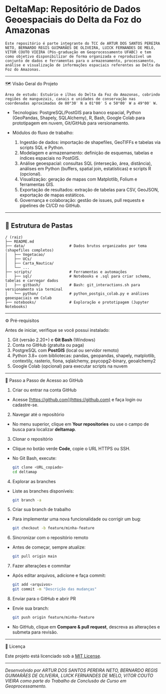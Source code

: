 # DeltaMap: Repositório de Dados Geoespaciais do Delta da Foz do Amazonas

	Este repositório é parte integrante do TCC de ARTUR DOS SANTOS PEREIRA NETO, BERNARDO REGIS GUIMARÃES DE OLIVEIRA, LUICK FERNANDES DE MELO, VITOR COUTO VIEIRA (Pós-graduação em Geoprocessamento UFABC) e tem como objetivo disponibilizar de forma organizada e reproduzível um conjunto de dados e ferramentas para o armazenamento, processamento, análise e visualização de informações espaciais referentes ao Delta da Foz do Amazonas.

---

🗺️ Visão Geral do Projeto

	Área de estudo: Estuário e ilhas do Delta da Foz do Amazonas, cobrindo regiões de manguezais, canais e unidades de conservação nas coordenadas aproximadas de 00°30′ N a 01°00′ S e 50°00′ W a 49°00′ W.
* Tecnologias: PostgreSQL/PostGIS para banco espacial, Python (GeoPandas, Shapely, SQLAlchemy), R, Bash, Google Colab para prototipagem em nuvem, Git/GitHub para versionamento.
* Módulos do fluxo de trabalho:

  1. Ingestão de dados: importação de shapefiles, GeoTIFFs e tabelas via scripts SQL e Python.
  2. Modelagem e armazenamento: definição de esquemas, tabelas e índices espaciais no PostGIS.
  3. Análise geoespacial: consultas SQL (interseção, área, distância), análises em Python (buffers, spatial join, estatísticas) e scripts R (opcional).
  4. Visualização: geração de mapas com Matplotlib, Folium e ferramentas GIS.
  5. Exportação de resultados: extração de tabelas para CSV, GeoJSON, exportação de mapas estáticos.
  6. Governança e colaboração: gestão de issues, pull requests e pipelines de CI/CD no GitHub.

---

## 📂 Estrutura de Pastas

```
/ (raiz)
├── README.md
├── data/                    # Dados brutos organizados por tema (shapefiles completos)
│   ├── Vegetacao/
│   ├── UCs/
│   ├── Carta_Nautica/
│   └── ...
├── scripts/                 # Ferramentas e automações
│   ├── sql/                 # Notebooks e .sql para criar schema, tabelas e carregar dados
│   ├── gitbash/             # Bash: git_interactions.sh para versionamento via terminal
│   └── python/              # python_postgis_colab.py e análises geoespaciais em Colab
├── notebooks/               # Exploração e prototipagem (Jupyter Notebooks)
```

---

⚙️ Pré-requisitos

Antes de iniciar, verifique se você possui instalado:

1. Git (versão 2.20+) e **Git Bash** (Windows)
2. Conta no GitHub (gratuita ou paga)
3. PostgreSQL com **PostGIS** (local ou servidor remoto)
4. Python 3.8+ com bibliotecas: pandas, geopandas, shapely, matplotlib, contextily, rasterio, fiona, sqlalchemy, psycopg2-binary, geoalchemy2
5. Google Colab (opcional) para executar scripts na nuvem

---

🚀 Passo a Passo de Acesso ao GitHub

1. Criar ou entrar na conta GitHub

* Acesse [https://github.com](https://github.com) e faça login ou cadastre-se.

2. Navegar até o repositório

* No menu superior, clique em **Your repositories** ou use o campo de busca para localizar **deltamap**.

3. Clonar o repositório

* Clique no botão verde **Code**, copie o URL HTTPS ou SSH.
* No Git Bash, execute:

  ```bash
  git clone <URL_copiado>
  cd deltamap
  ```

4. Explorar as branches

* Liste as branches disponíveis:

  ```bash
  git branch -a
  ```

5. Criar sua branch de trabalho

* Para implementar uma nova funcionalidade ou corrigir um bug:

  ```bash
  git checkout -b feature/minha-feature
  ```

6. Sincronizar com o repositório remoto

* Antes de começar, sempre atualize:

  ```bash
  git pull origin main
  ```

7. Fazer alterações e commitar

* Após editar arquivos, adicione e faça commit:

  ```bash
  git add <arquivos>
  git commit -m "Descrição das mudanças"
  ```

8. Enviar para o GitHub e abrir PR

* Envie sua branch:

  ```bash
  git push origin feature/minha-feature
  ```
* No GitHub, clique em **Compare & pull request**, descreva as alterações e submeta para revisão.


---

📜 Licença

Este projeto está licenciado sob a [MIT License](LICENSE).

---

*Desenvolvido por ARTUR DOS SANTOS PEREIRA NETO, BERNARDO REGIS GUIMARÃES DE OLIVEIRA, LUICK FERNANDES DE MELO, VITOR COUTO VIEIRA como parte do Trabalho de Conclusão de Curso em Geoprocessamento.*

